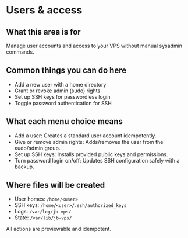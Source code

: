 # Users & access

## What this area is for

Manage user accounts and access to your VPS without manual sysadmin commands.

## Common things you can do here

- Add a new user with a home directory
- Grant or revoke admin (sudo) rights
- Set up SSH keys for passwordless login
- Toggle password authentication for SSH

## What each menu choice means

- Add a user: Creates a standard user account idempotently.
- Give or remove admin rights: Adds/removes the user from the sudo/admin group.
- Set up SSH keys: Installs provided public keys and permissions.
- Turn password login on/off: Updates SSH configuration safely with a backup.

## Where files will be created

- User homes: `/home/<user>`
- SSH keys: `/home/<user>/.ssh/authorized_keys`
- Logs: `/var/log/jb-vps/`
- State: `/var/lib/jb-vps/`

All actions are previewable and idempotent.


